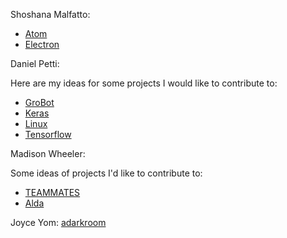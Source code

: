 Shoshana Malfatto:

- [Atom](https://github.com/atom/atom)
- [Electron](https://github.com/electron/electron/tree/master/script)

Daniel Petti:

Here are my ideas for some projects I would like to contribute
to:

- [GroBot](https://rcos.io/projects/djpetti/grobot/profile)
- [Keras](https://github.com/fchollet/keras)
- [Linux](https://github.com/torvalds/linux)
- [Tensorflow](https://github.com/tensorflow/tensorflow)

Madison Wheeler:

Some ideas of projects I'd like to contribute to:

- [TEAMMATES](https://github.com/TEAMMATES/teammates/)
- [Alda](https://github.com/alda-lang/alda)

Joyce Yom: 
[adarkroom](https://github.com/doublespeakgames/adarkrooms)
